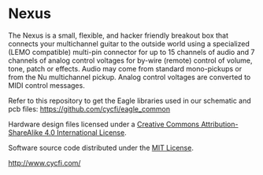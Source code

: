 # Nexus
The Nexus is a small, flexible, and hacker friendly breakout box that connects your multichannel guitar to the outside world using a specialized (LEMO compatible) multi-pin connector for up to 15 channels of audio and 7 channels of analog control voltages for by-wire (remote) control of volume, tone, patch or effects. Audio may come from standard mono-pickups or from the Nu multichannel pickup. Analog control voltages are converted to MIDI control messages.

Refer to this repository to get the Eagle libraries used in our schematic and pcb files: https://github.com/cycfi/eagle_common

Hardware design files licensed under a [Creative Commons Attribution-ShareAlike 4.0 International License](https://creativecommons.org/licenses/by-sa/4.0/).

Software source code distributed under the [MIT License](https://opensource.org/licenses/MIT).

http://www.cycfi.com/
